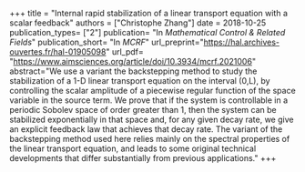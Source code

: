 +++
title = "Internal rapid stabilization of a linear transport equation with a scalar feedback"
authors = ["Christophe Zhang"]
date = 2018-10-25
publication_types= ["2"]
publication= "In *Mathematical Control & Related Fields*"
publication_short= "In *MCRF*"
url_preprint="https://hal.archives-ouvertes.fr/hal-01905098"
url_pdf= "https://www.aimsciences.org/article/doi/10.3934/mcrf.2021006"
abstract="We use a variant the backstepping method to study the stabilization of a 1-D linear transport equation on the interval (0,L), by controlling the scalar amplitude of a piecewise regular function of the space variable in the source term. We prove that if the system is controllable in a periodic Sobolev space of order greater than 1, then the system can be stabilized exponentially in that space and, for any given decay rate, we give an explicit feedback law that achieves that decay rate.  The variant of the backstepping method used here relies mainly on the spectral properties of the linear transport equation, and leads to some original technical developments that differ substantially from previous applications."
+++
